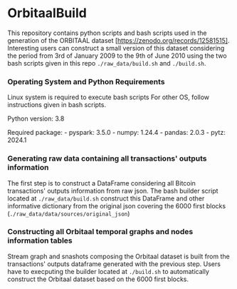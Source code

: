 # OrbitaalBuild

This repository contains python scripts and bash scripts used in the generation of the ORBITAAL dataset [https://zenodo.org/records/12581515]. Interesting users can construct a small version of this dataset considering the period from 3rd of January 2009 to the 9th of June 2010 using the two bash scripts given in this repo `./raw_data/build.sh` and `./build.sh`.

### Operating System and Python Requirements
Linux system is required to execute bash scripts
For other OS, follow instructions given in bash scripts.

Python version: 3.8

Required package:
    -   pyspark: 3.5.0
    -   numpy: 1.24.4
    -   pandas: 2.0.3
    -   pytz: 2024.1



### Generating raw data containing all transactions' outputs information

The first step is to construct a DataFrame considering all Bitcoin transactions' outputs information from raw json. The bash builder script located at `./raw_data/build.sh` construct this DataFrame and other informative dictionary from the original json covering the 6000 first blocks (`./raw_data/data/sources/original_json`)

### Constructing all Orbitaal temporal graphs and nodes information tables

Stream graph and snashots composing the Orbitaal dataset is built from the transactions' outputs dataframe generated with the previous step. Users have to execputing the builder located at `./build.sh` to automatically construct the Orbitaal dataset based on the 6000 first blocks.


